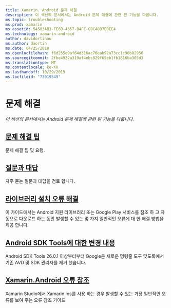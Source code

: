 ```yaml
---
title: Xamarin. Android 문제 해결
description: 이 섹션의 문서에서는 Android 문제 해결에 관련 된 기능을 다룹니다.
ms.topic: troubleshooting
ms.prod: xamarin
ms.assetid: 54583AB3-FE6D-4357-B4FC-CBC48B7EDEE4
ms.technology: xamarin-android
author: davidortinau
ms.author: daortin
ms.date: 04/25/2018
ms.openlocfilehash: f6d255e9af64d316ac76eab92a73cc1c90b82956
ms.sourcegitcommit: 2fbe4932a319af4ebc829f65eb1fb1816ba305d3
ms.translationtype: MT
ms.contentlocale: ko-KR
ms.lasthandoff: 10/29/2019
ms.locfileid: "73019549"
---
```

# <a name="troubleshooting"></a>문제 해결

_이 섹션의 문서에서는 Android 문제 해결에 관련 된 기능을 다룹니다._

## <a name="troubleshooting-tipsandroidtroubleshootingtroubleshootingmd"></a>[문제 해결 팁](~/android/troubleshooting/troubleshooting.md)

문제 해결 팁 및 요령.

## <a name="frequently-asked-questionsquestionsindexmd"></a>[질문과 대답](questions/index.md)

자주 묻는 질문과 대답을 검토 합니다.

## <a name="resolving-library-installation-errorsandroidtroubleshootingresolving-library-installation-errorsmd"></a>[라이브러리 설치 오류 해결](~/android/troubleshooting/resolving-library-installation-errors.md)

이 가이드에서는 Android 지원 라이브러리 또는 Google Play 서비스를 참조 하 고 자동으로 다운로드 하는 동안 발생할 수 있는 몇 가지 일반적인 오류에 대 한 해결 방법을 제공 합니다.

## <a name="changes-to-the-android-sdk-toolingandroidtroubleshootingsdk-cli-tooling-changesmd"></a>[Android SDK Tools에 대한 변경 내용](~/android/troubleshooting/sdk-cli-tooling-changes.md)

Android SDK Tools 26.0.1 이상부터부터 Google은 새로운 명령줄 도구 맞도록에서 기존 AVD 및 SDK 관리자를 제거 했습니다.

## <a name="xamarinandroid-errors-referenceandroidtroubleshootingerrorsmd"></a>[Xamarin.Android 오류 참조](~/android/troubleshooting/errors.md)

Xamarin Studio에서 Xamarin.ios를 사용 하는 경우 발생할 수 있는 가장 일반적인 오류를 보여 주는 오류 참조 가이드
